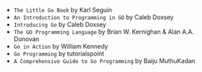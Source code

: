 


* `The Little Go Book` by Karl Seguin
* `An Introduction to Programming in GO` by Caleb Doxsey
* `Introducing Go` by Caleb Doxsey
* `The GO Programming Language` by Brian W. Kernighan & Alan A.A. Donovan
* `Go in Action` by William Kennedy
* `Go Programming` by tutorialspoint
* `A Comprehensive Guide to Go Programming` by Baiju MuthuKadan